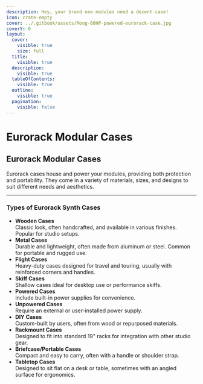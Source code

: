 ```yaml
---
description: Hey, your brand new modules need a decent case!
icon: crate-empty
cover: ../.gitbook/assets/Moog-60HP-powered-eurorack-case.jpg
coverY: 0
layout:
  cover:
    visible: true
    size: full
  title:
    visible: true
  description:
    visible: true
  tableOfContents:
    visible: true
  outline:
    visible: true
  pagination:
    visible: false
---
```


# Eurorack Modular Cases

## Eurorack Modular Cases

Eurorack cases house and power your modules, providing both protection and portability. They come in a variety of materials, sizes, and designs to suit different needs and aesthetics.

***

### Types of Eurorack Synth Cases

* **Wooden Cases**\
  Classic look, often handcrafted, and available in various finishes. Popular for studio setups.
* **Metal Cases**\
  Durable and lightweight, often made from aluminum or steel. Common for portable and rugged use.
* **Flight Cases**\
  Heavy-duty cases designed for travel and touring, usually with reinforced corners and handles.
* **Skiff Cases**\
  Shallow cases ideal for desktop use or performance skiffs.
* **Powered Cases**\
  Include built-in power supplies for convenience.
* **Unpowered Cases**\
  Require an external or user-installed power supply.
* **DIY Cases**\
  Custom-built by users, often from wood or repurposed materials.
* **Rackmount Cases**\
  Designed to fit into standard 19" racks for integration with other studio gear.
* **Briefcase/Portable Cases**\
  Compact and easy to carry, often with a handle or shoulder strap.
* **Tabletop Cases**\
  Designed to sit flat on a desk or table, sometimes with an angled surface for ergonomics.

